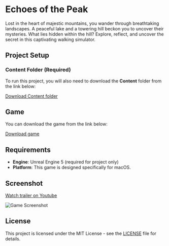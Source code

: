 # Echoes of the Peak

Lost in the heart of majestic mountains, you wander through breathtaking landscapes. A peaceful lake and a towering hill beckon you to uncover their mysteries. What lies hidden within the hill? Explore, reflect, and uncover the secret in this captivating walking simulator.

## Project Setup

### Content Folder (Required)

To run this project, you will also need to download the **Content** folder from the link below:

[Download Content folder](https://drive.google.com/drive/folders/1rgSIq6MfX6UVX1FK37lotwTUzYE0EVBp?usp=sharing)

## Game

You can download the game from the link below:

[Download game](https://drive.google.com/drive/u/1/folders/1i3BlBICE2HUoqg01nbvN8tUNsKqq4740)

## Requirements

- **Engine**: Unreal Engine 5 (required for project only)
- **Platform**: This game is designed specifically for macOS.

## Screenshot

[Watch trailer on Youtube](https://youtu.be/gG1ZHeTSA94)

![Game Screenshot](images/screen.png)

## License

This project is licensed under the MIT License - see the [LICENSE](LICENSE) file for details.

